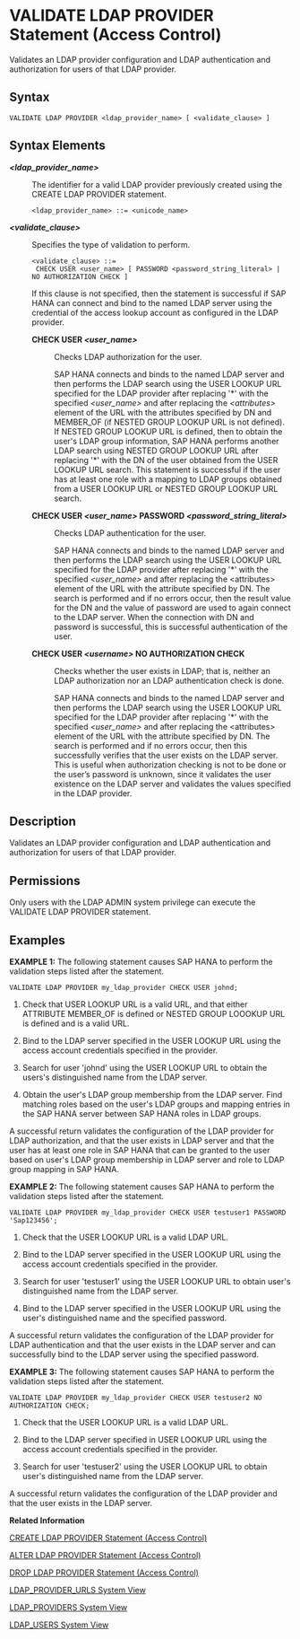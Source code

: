 <!-- loio4181217e3e104c57a5090431c1cd70b7 -->

# VALIDATE LDAP PROVIDER Statement \(Access Control\)

Validates an LDAP provider configuration and LDAP authentication and authorization for users of that LDAP provider.



## Syntax

```
VALIDATE LDAP PROVIDER <ldap_provider_name> [ <validate_clause> ]
```



## Syntax Elements


<dl>
<dt><b>

*<ldap\_provider\_name\>*

</b></dt>
<dd>

The identifier for a valid LDAP provider previously created using the CREATE LDAP PROVIDER statement.

```
<ldap_provider_name> ::= <unicode_name>
```



</dd><dt><b>

*<validate\_clause\>*

</b></dt>
<dd>

Specifies the type of validation to perform.

```
<validate_clause> ::=
 CHECK USER <user_name> [ PASSWORD <password_string_literal> | NO AUTHORIZATION CHECK ]

```

If this clause is not specified, then the statement is successful if SAP HANA can connect and bind to the named LDAP server using the credential of the access lookup account as configured in the LDAP provider.


<dl>
<dt><b>

CHECK USER *<user\_name\>*

</b></dt>
<dd>

Checks LDAP authorization for the user.

SAP HANA connects and binds to the named LDAP server and then performs the LDAP search using the USER LOOKUP URL specified for the LDAP provider after replacing '\*' with the specified *<user\_name\>* and after replacing the *<attributes\>* element of the URL with the attributes specified by DN and MEMBER\_OF \(if NESTED GROUP LOOKUP URL is not defined\). If NESTED GROUP LOOKUP URL is defined, then to obtain the user's LDAP group information, SAP HANA performs another LDAP search using NESTED GROUP LOOKUP URL after replacing '\*' with the DN of the user obtained from the USER LOOKUP URL search. This statement is successful if the user has at least one role with a mapping to LDAP groups obtained from a USER LOOKUP URL or NESTED GROUP LOOKUP URL search.



</dd><dt><b>

CHECK USER *<user\_name\>* PASSWORD *<password\_string\_literal\>* 

</b></dt>
<dd>

Checks LDAP authentication for the user.

SAP HANA connects and binds to the named LDAP server and then performs the LDAP search using the USER LOOKUP URL specified for the LDAP provider after replacing '\*' with the specified *<user\_name\>* and after replacing the <attributes\> element of the URL with the attribute specified by DN. The search is performed and if no errors occur, then the result value for the DN and the value of password are used to again connect to the LDAP server. When the connection with DN and password is successful, this is successful authentication of the user.



</dd><dt><b>

CHECK USER *<username\>* NO AUTHORIZATION CHECK

</b></dt>
<dd>

Checks whether the user exists in LDAP; that is, neither an LDAP authorization nor an LDAP authentication check is done.

SAP HANA connects and binds to the named LDAP server and then performs the LDAP search using the USER LOOKUP URL specified for the LDAP provider after replacing '\*' with the specified *<user\_name\>* and after replacing the <attributes\> element of the URL with the attribute specified by DN. The search is performed and if no errors occur, then this successfully verifies that the user exists on the LDAP server. This is useful when authorization checking is not to be done or the user’s password is unknown, since it validates the user existence on the LDAP server and validates the values specified in the LDAP provider.



</dd>
</dl>



</dd>
</dl>



## Description

Validates an LDAP provider configuration and LDAP authentication and authorization for users of that LDAP provider.



<a name="loio4181217e3e104c57a5090431c1cd70b7__section_ffz_ftc_pbb"/>

## Permissions

Only users with the LDAP ADMIN system privilege can execute the VALIDATE LDAP PROVIDER statement.



## Examples

**EXAMPLE 1:** The following statement causes SAP HANA to perform the validation steps listed after the statement.

```
VALIDATE LDAP PROVIDER my_ldap_provider CHECK USER johnd;
```

1.  Check that USER LOOKUP URL is a valid URL, and that either ATTRIBUTE MEMBER\_OF is defined or NESTED GROUP LOOOKUP URL is defined and is a valid URL.

2.  Bind to the LDAP server specified in the USER LOOKUP URL using the access account credentials specified in the provider.

3.  Search for user 'johnd' using the USER LOOKUP URL to obtain the users's distinguished name from the LDAP server.

4.  Obtain the user's LDAP group membership from the LDAP server. Find matching roles based on the user's LDAP groups and mapping entries in the SAP HANA server between SAP HANA roles in LDAP groups.


A successful return validates the configuration of the LDAP provider for LDAP authorization, and that the user exists in LDAP server and that the user has at least one role in SAP HANA that can be granted to the user based on user's LDAP group membership in LDAP server and role to LDAP group mapping in SAP HANA.

**EXAMPLE 2:** The following statement causes SAP HANA to perform the validation steps listed after the statement.

```
VALIDATE LDAP PROVIDER my_ldap_provider CHECK USER testuser1 PASSWORD 'Sap123456';
```

1.  Check that the USER LOOKUP URL is a valid LDAP URL.

2.  Bind to the LDAP server specified in the USER LOOKUP URL using the access account credentials specified in the provider.

3.  Search for user 'testuser1' using the USER LOOKUP URL to obtain user's distinguished name from the LDAP server.

4.  Bind to the LDAP server specified in the USER LOOKUP URL using the user's distinguished name and the specified password.


A successful return validates the configuration of the LDAP provider for LDAP authentication and that the user exists in the LDAP server and can successfully bind to the LDAP server using the specified password.

**EXAMPLE 3:** The following statement causes SAP HANA to perform the validation steps listed after the statement.

```
VALIDATE LDAP PROVIDER my_ldap_provider CHECK USER testuser2 NO AUTHORIZATION CHECK;
```

1.  Check that the USER LOOKUP URL is a valid LDAP URL.

2.  Bind to the LDAP server specified in USER LOOKUP URL using the access account credentials specified in the provider.

3.  Search for user 'testuser2' using the USER LOOKUP URL to obtain user's distinguished name from the LDAP server.


A successful return validates the configuration of the LDAP provider and that the user exists in the LDAP server.

**Related Information**  


[CREATE LDAP PROVIDER Statement \(Access Control\)](create-ldap-provider-statement-access-control-3b72203.md "Creates an LDAP provider for use with LDAP authorization and authentication.")

[ALTER LDAP PROVIDER Statement \(Access Control\)](alter-ldap-provider-statement-access-control-ae9ba28.md "Updates an LDAP provider for use with LDAP authorization and authentication.")

[DROP LDAP PROVIDER Statement \(Access Control\)](drop-ldap-provider-statement-access-control-340e913.md "Drops an LDAP provider, and its associated credential, from the internal secure credential store.")

[LDAP\_PROVIDER\_URLS System View](../../020-System-Views-Reference/021-System-Views/ldap-provider-urls-system-view-7cf2869.md "Lists all LDAP provider URLs.")

[LDAP\_PROVIDERS System View](../../020-System-Views-Reference/021-System-Views/ldap-providers-system-view-5b54fe2.md "Lists all LDAP providers.")

[LDAP\_USERS System View](../../020-System-Views-Reference/021-System-Views/ldap-users-system-view-704e5b6.md "Provides information about the users using LDAP authorization.")

